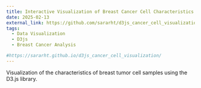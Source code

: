```yaml
---
title: Interactive Visualization of Breast Cancer Cell Characteristics with D3js
date: 2025-02-13
external_link: https://github.com/sararht/d3js_cancer_cell_visualization
tags:
  - Data Visualization
  - D3js
  - Breast Cancer Analysis

#https://sararht.github.io/d3js_cancer_cell_visualization/
---
```


Visualization of the characteristics of breast tumor cell samples using the D3.js library.  


